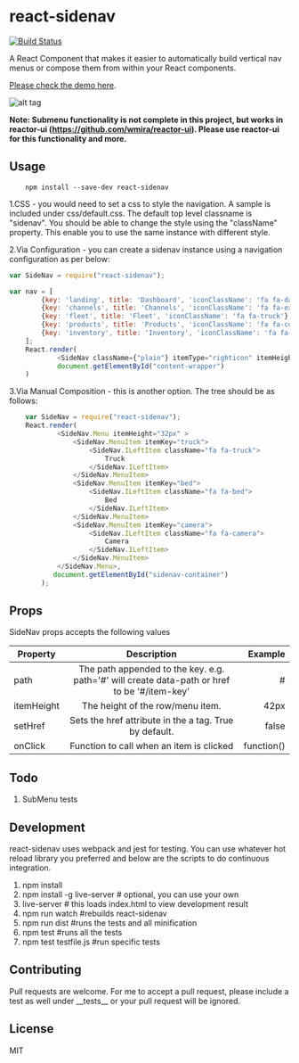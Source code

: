 react-sidenav
==============================

[![Build Status](https://travis-ci.org/wmira/react-sidenav.svg?branch=master)](https://travis-ci.org/wmira/react-sidenav)

A React Component that makes it easier to automatically build vertical nav menus or compose them from within your React
components.

[Please check the demo here](http://wmira.github.io/react-sidenav/).

![alt tag](https://raw.githubusercontent.com/wmira/dashboard-sidenav/master/img/sidenav.png)

**Note: Submenu functionality is not complete in this project, but works in reactor-ui (https://github.com/wmira/reactor-ui). Please use reactor-ui for this functionality and more.**

## Usage

```
    npm install --save-dev react-sidenav

```


1.CSS - you would need to set a css to style the navigation. A sample is included under css/default.css. The
default top level classname is "sidenav". You should be able to change the style using the "className" property. This
enable you to use the same instance with different style.

2.Via Configuration - you can create a sidenav instance using a navigation configuration as per below:

```javascript
var SideNav = require("react-sidenav");

var nav = [
        {key: 'landing', title: 'Dashboard', 'iconClassName': 'fa fa-dashboard'},
        {key: 'channels', title: 'Channels', 'iconClassName': 'fa fa-exchange'},
        {key: 'fleet', title: 'Fleet', 'iconClassName': 'fa fa-truck'},
        {key: 'products', title: 'Products', 'iconClassName': 'fa fa-cubes'},
        {key: 'inventory', title: 'Inventory', 'iconClassName': 'fa fa-database'}
    ];
    React.render(
            <SideNav className={"plain"} itemType="righticon" itemHeight="32px" navigation={nav}></SideNav>,
            document.getElementById("content-wrapper")
    )

```

3.Via Manual Composition - this is another option. The tree should be as follows:

```javascript
    var SideNav = require("react-sidenav");
    React.render(
            <SideNav.Menu itemHeight="32px" >
                <SideNav.MenuItem itemKey="truck">
                    <SideNav.ILeftItem className="fa fa-truck">
                        Truck
                    </SideNav.ILeftItem>
                </SideNav.MenuItem>
                <SideNav.MenuItem itemKey="bed">
                    <SideNav.ILeftItem className="fa fa-bed">
                        Bed
                    </SideNav.ILeftItem>
                </SideNav.MenuItem>
                <SideNav.MenuItem itemKey="camera">
                    <SideNav.ILeftItem className="fa fa-camera">
                        Camera
                    </SideNav.ILeftItem>
                </SideNav.MenuItem>
            </SideNav.Menu>,
           document.getElementById("sidenav-container")
        );


```

## Props

SideNav props accepts the following values

| Property      | Description   | Example  |
| ------------- |:-------------:| -----:|
| path          | The path appended to the key. e.g. path='#' will create data-path or href to be '#/item-key' | # |
| itemHeight    | The height of the row/menu item.      |   42px |
| setHref       | Sets the href attribute in the a tag. True by default.     |  false |
| onClick       | Function to call when an item is clicked | function() |


## Todo

1. SubMenu tests

## Development

react-sidenav uses webpack and jest for testing. You can use whatever hot reload library you preferred and below are the
scripts to do continuous integration.

1. npm install
2. npm install -g live-server # optional, you can use your own
3. live-server # this loads index.html to view development result
4. npm run watch #rebuilds react-sidenav
5. npm run dist #runs the tests and all minification
6. npm test #runs all the tests
7. npm test testfile.js #run specific tests

## Contributing

Pull requests are welcome. For me to accept a pull request, please include a test as well under \_\_tests\_\_ or your
pull request will be ignored.

## License

MIT
